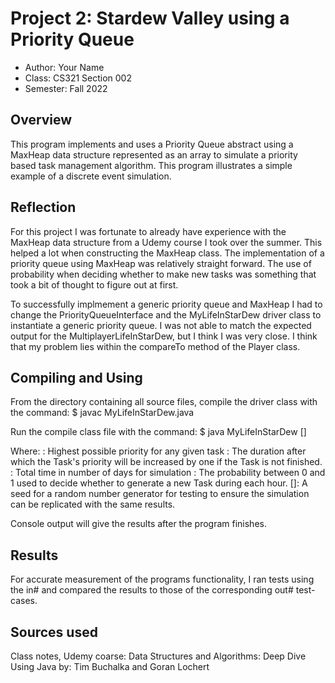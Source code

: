 # Project 2: Stardew Valley using a Priority Queue

* Author: Your Name
* Class: CS321 Section 002
* Semester: Fall 2022

## Overview

This program implements and uses a Priority Queue abstract using a MaxHeap 
data structure represented as an array to simulate a priority based task 
management algorithm. This program illustrates a simple example of a 
discrete event simulation.

## Reflection

For this project I was fortunate to already have experience with the
MaxHeap data structure from a Udemy course I took over the summer. This
helped a lot when constructing the MaxHeap class. The implementation of 
a priority queue using MaxHeap was relatively straight forward. The use
of probability when deciding whether to make new tasks was something that
took a bit of thought to figure out at first. 

To successfully implmement a generic priority queue and MaxHeap I had to 
change the PriorityQueueInterface and the MyLifeInStarDew driver class to 
instantiate a generic priority queue. I was not able to match the expected 
output for the MultiplayerLifeInStarDew, but I think I was very close.
I think that my problem lies within the compareTo method of the Player class.

## Compiling and Using

 From the directory containing all source files, compile the
 driver class with the command:
 $ javac MyLifeInStarDew.java 

 Run the compile class file with the command:
 $ java MyLifeInStarDew <max-priority-level> <time-to-increment-priority>
<total simulation-time in days> <task-generation-probability> [<seed>]

Where: 
	<max-priority-level>: Highest possible priority for any given task
	<time-to-increment-priority>: The duration after which the Task's 
	priority will be increased by one if the Task is not finished.
	<total simulation-time in days>: Total time in number of days for simulation 
	<task-generation-probability>: The probability between 0 and 1 used to 
	decide whether to generate a new Task during each hour.
	[<seed>]: A seed for a random number generator for testing to ensure the
	simulation can be replicated with the same results. 

 Console output will give the results after the program finishes.

## Results 

For accurate measurement of the programs functionality, I ran tests using 
the in# and compared the results to those of the corresponding out# test-cases.

## Sources used

Class notes, Udemy coarse: Data Structures and Algorithms: Deep Dive Using Java by: Tim Buchalka and Goran Lochert 